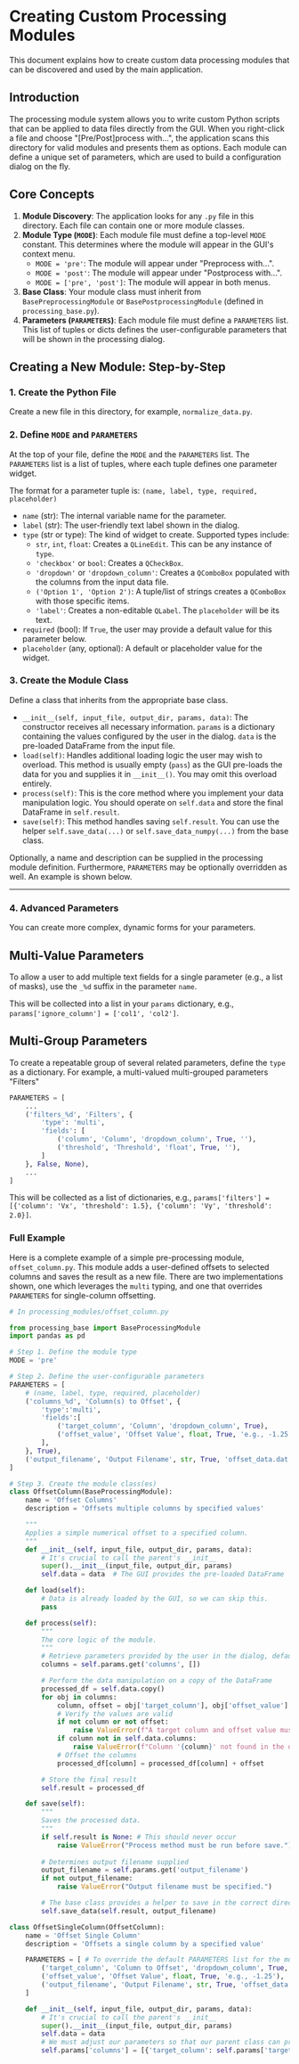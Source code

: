# Creating Custom Processing Modules

This document explains how to create custom data processing modules that can be discovered and used by the main application.

## Introduction

The processing module system allows you to write custom Python scripts that can be applied to data files directly from the GUI. When you right-click a file and choose "[Pre/Post]process with...", the application scans this directory for valid modules and presents them as options. Each module can define a unique set of parameters, which are used to build a configuration dialog on the fly.

## Core Concepts

1.  **Module Discovery**: The application looks for any `.py` file in this directory. Each file can contain one or more module classes.
2.  **Module Type (`MODE`)**: Each module file must define a top-level `MODE` constant. This determines where the module will appear in the GUI's context menu.
    -   `MODE = 'pre'`: The module will appear under "Preprocess with...".
    -   `MODE = 'post'`: The module will appear under "Postprocess with...".
    -   `MODE = ['pre', 'post']`: The module will appear in both menus.
3.  **Base Class**: Your module class must inherit from `BasePreprocessingModule` or `BasePostprocessingModule` (defined in `processing_base.py`).
4.  **Parameters (`PARAMETERS`)**: Each module file must define a `PARAMETERS` list. This list of tuples or dicts defines the user-configurable parameters that will be shown in the processing dialog.

## Creating a New Module: Step-by-Step

### 1. Create the Python File

Create a new file in this directory, for example, `normalize_data.py`.

### 2. Define `MODE` and `PARAMETERS`

At the top of your file, define the `MODE` and the `PARAMETERS` list. The `PARAMETERS` list is a list of tuples, where each tuple defines one parameter widget.

The format for a parameter tuple is: `(name, label, type, required, placeholder)`

-   `name` (str): The internal variable name for the parameter.
-   `label` (str): The user-friendly text label shown in the dialog.
-   `type` (str or type): The kind of widget to create. Supported types include:
    -   `str`, `int`, `float`: Creates a `QLineEdit`. This can be any instance of `type`.
    -   `'checkbox'` or `bool`: Creates a `QCheckBox`.
    -   `'dropdown'` or `'dropdown_column'`: Creates a `QComboBox` populated with the columns from the input data file.
    -   `('Option 1', 'Option 2')`: A tuple/list of strings creates a `QComboBox` with those specific items.
    -   `'label'`: Creates a non-editable `QLabel`. The `placeholder` will be its text.
-   `required` (bool): If `True`, the user may provide a default value for this parameter below.
-   `placeholder` (any, optional): A default or placeholder value for the widget.

### 3. Create the Module Class

Define a class that inherits from the appropriate base class.

-   `__init__(self, input_file, output_dir, params, data)`: The constructor receives all necessary information. `params` is a dictionary containing the values configured by the user in the dialog. `data` is the pre-loaded DataFrame from the input file.
-   `load(self)`: Handles additional loading logic the user may wish to overload. This method is usually empty (`pass`) as the GUI pre-loads the data for you and supplies it in `__init__()`. You may omit this overload entirely.
-   `process(self)`: This is the core method where you implement your data manipulation logic. You should operate on `self.data` and store the final DataFrame in `self.result`.
-   `save(self)`: This method handles saving `self.result`. You can use the helper `self.save_data(...)` or `self.save_data_numpy(...)` from the base class.

Optionally, a name and description can be supplied in the processing module definition. Furthermore, `PARAMETERS` may be optionally overridden as well. An example is shown below.

---

### 4. Advanced Parameters

You can create more complex, dynamic forms for your parameters.

## Multi-Value Parameters

To allow a user to add multiple text fields for a single parameter (e.g., a list of masks), use the `_%d` suffix in the parameter `name`.

This will be collected into a list in your `params` dictionary, e.g., `params['ignore_column'] = ['col1', 'col2']`.

## Multi-Group Parameters

To create a repeatable group of several related parameters, define the `type` as a dictionary. For example, a multi-valued multi-grouped parameters "Filters"

```py
PARAMETERS = [
    ...
    ('filters_%d', 'Filters', {
        'type': 'multi',
        'fields': [
            ('column', 'Column', 'dropdown_column', True, ''),
            ('threshold', 'Threshold', 'float', True, ''),
        ]
    }, False, None),
    ...
]
```

This will be collected as a list of dictionaries, e.g., `params['filters'] = [{'column': 'Vx', 'threshold': 1.5}, {'column': 'Vy', 'threshold': 2.0}]`.


### Full Example

Here is a complete example of a simple pre-processing module, `offset_column.py`. This module adds a user-defined offsets to selected columns and saves the result as a new file. There are two implementations shown, one which leverages the `multi` typing, and one that overrides `PARAMETERS` for single-column offsetting.

```py
# In processing_modules/offset_column.py

from processing_base import BaseProcessingModule
import pandas as pd

# Step 1. Define the module type
MODE = 'pre'

# Step 2. Define the user-configurable parameters
PARAMETERS = [
    # (name, label, type, required, placeholder)
    ('columns_%d', 'Column(s) to Offset', {
        'type':'multi',
        'fields':[
            ('target_column', 'Column', 'dropdown_column', True),
            ('offset_value', 'Offset Value', float, True, 'e.g., -1.25'),
        ],
    }, True),
    ('output_filename', 'Output Filename', str, True, 'offset_data.dat')
]

# Step 3. Create the module class(es)
class OffsetColumn(BaseProcessingModule):
    name = 'Offset Columns'
    description = 'Offsets multiple columns by specified values'

    """
    Applies a simple numerical offset to a specified column.
    """
    def __init__(self, input_file, output_dir, params, data):
        # It's crucial to call the parent's __init__
        super().__init__(input_file, output_dir, params)
        self.data = data  # The GUI provides the pre-loaded DataFrame

    def load(self):
        # Data is already loaded by the GUI, so we can skip this.
        pass

    def process(self):
        """
        The core logic of the module.
        """
        # Retrieve parameters provided by the user in the dialog, default to blank
        columns = self.params.get('columns', [])

        # Perform the data manipulation on a copy of the DataFrame
        processed_df = self.data.copy()
        for obj in columns:
            column, offset = obj['target_column'], obj['offset_value']
            # Verify the values are valid
            if not column or not offset:
                raise ValueError(f"A target column and offset value must be provided for all fields.")
            if column not in self.data.columns:
                raise ValueError(f"Column '{column}' not found in the data file.")
            # Offset the columns
            processed_df[column] = processed_df[column] + offset

        # Store the final result
        self.result = processed_df

    def save(self):
        """
        Saves the processed data.
        """
        if self.result is None: # This should never occur
            raise ValueError("Process method must be run before save.")
        
        # Determines output filename supplied
        output_filename = self.params.get('output_filename')
        if not output_filename:
            raise ValueError("Output filename must be specified.")

        # The base class provides a helper to save in the correct directory
        self.save_data(self.result, output_filename)

class OffsetSingleColumn(OffsetColumn):
    name = 'Offset Single Column'
    description = 'Offsets a single column by a specified value'

    PARAMETERS = [ # To override the default PARAMETERS list for the multi version
        ('target_column', 'Column to Offset', 'dropdown_column', True, None),
        ('offset_value', 'Offset Value', float, True, 'e.g., -1.25'),
        ('output_filename', 'Output Filename', str, True, 'offset_data.dat')
    ]

    def __init__(self, input_file, output_dir, params, data):
        # It's crucial to call the parent's __init__
        super().__init__(input_file, output_dir, params)
        self.data = data
        # We must adjust our parameters so that our parent class can process it.
        self.params['columns'] = [{'target_column': self.params['target_column'], 'offset_value': self.params['offset_value']}] # so it works with multi
```
